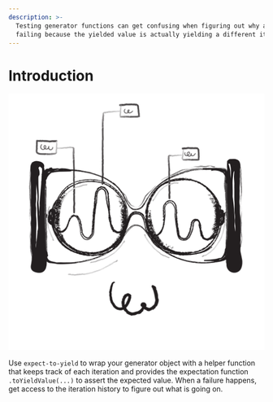 ```yaml
---
description: >-
  Testing generator functions can get confusing when figuring out why a test is
  failing because the yielded value is actually yielding a different iteration.
---
```


# Introduction

![](.gitbook/assets/04.png)

Use `expect-to-yield` to wrap your generator object with a helper function that keeps track of each iteration and provides the expectation function `.toYieldValue(...)` to assert the expected value. When a failure happens, get access to the iteration history to figure out what is going on.


